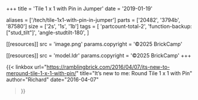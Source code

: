 +++
title = 'Tile 1 x 1 with Pin in Jumper'
date  = '2019-01-19'

aliases = ['/tech/tile-1x1-with-pin-in-jumper']
parts = ['20482', '3794b', '87580']
size  = ['2s', '1s', '1b']
tags  = [
  'partcount-total-2',
  'function-backup: ["stud_tilt"]',
  'angle-studtilt-180',
]

[[resources]]
src              = 'image.png'
params.copyright = '©2025 BrickCamp'

[[resources]]
src              = 'model.ldr'
params.copyright = '©2025 BrickCamp'
+++

{{< linkbox
    url="https://ramblingbrick.com/2016/04/07/its-new-to-meround-tile-1-x-1-with-pin/"
    title="It’s new to me: Round Tile 1 x 1 with Pin"
    author="Richard"
    date="2016-04-07"
>}}
